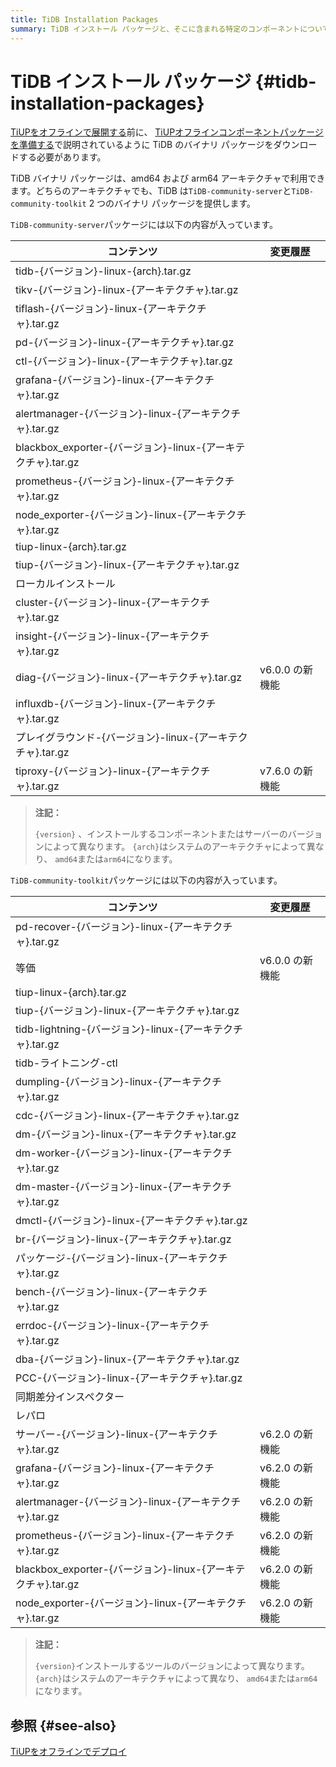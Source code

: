 ```yaml
---
title: TiDB Installation Packages
summary: TiDB インストール パッケージと、そこに含まれる特定のコンポーネントについて学習します。
---
```


# TiDB インストール パッケージ {#tidb-installation-packages}

[TiUPをオフラインで展開する](/production-deployment-using-tiup.md#deploy-tiup-offline)前に、 [TiUPオフラインコンポーネントパッケージを準備する](/production-deployment-using-tiup.md#prepare-the-tiup-offline-component-package)で説明されているように TiDB のバイナリ パッケージをダウンロードする必要があります。

TiDB バイナリ パッケージは、amd64 および arm64 アーキテクチャで利用できます。どちらのアーキテクチャでも、TiDB は`TiDB-community-server`と`TiDB-community-toolkit` 2 つのバイナリ パッケージを提供します。

`TiDB-community-server`パッケージには以下の内容が入っています。

| コンテンツ                                            | 変更履歴        |
| ------------------------------------------------ | ----------- |
| tidb-{バージョン}-linux-{arch}.tar.gz                 |             |
| tikv-{バージョン}-linux-{アーキテクチャ}.tar.gz              |             |
| tiflash-{バージョン}-linux-{アーキテクチャ}.tar.gz           |             |
| pd-{バージョン}-linux-{アーキテクチャ}.tar.gz                |             |
| ctl-{バージョン}-linux-{アーキテクチャ}.tar.gz               |             |
| grafana-{バージョン}-linux-{アーキテクチャ}.tar.gz           |             |
| alertmanager-{バージョン}-linux-{アーキテクチャ}.tar.gz      |             |
| blackbox_exporter-{バージョン}-linux-{アーキテクチャ}.tar.gz |             |
| prometheus-{バージョン}-linux-{アーキテクチャ}.tar.gz        |             |
| node_exporter-{バージョン}-linux-{アーキテクチャ}.tar.gz     |             |
| tiup-linux-{arch}.tar.gz                         |             |
| tiup-{バージョン}-linux-{アーキテクチャ}.tar.gz              |             |
| ローカルインストール                                       |             |
| cluster-{バージョン}-linux-{アーキテクチャ}.tar.gz           |             |
| insight-{バージョン}-linux-{アーキテクチャ}.tar.gz           |             |
| diag-{バージョン}-linux-{アーキテクチャ}.tar.gz              | v6.0.0 の新機能 |
| influxdb-{バージョン}-linux-{アーキテクチャ}.tar.gz          |             |
| プレイグラウンド-{バージョン}-linux-{アーキテクチャ}.tar.gz          |             |
| tiproxy-{バージョン}-linux-{アーキテクチャ}.tar.gz           | v7.6.0 の新機能 |

> **注記：**
>
> `{version}` 、インストールするコンポーネントまたはサーバーのバージョンによって異なります。 `{arch}`はシステムのアーキテクチャによって異なり、 `amd64`または`arm64`になります。

`TiDB-community-toolkit`パッケージには以下の内容が入っています。

| コンテンツ                                            | 変更履歴        |
| ------------------------------------------------ | ----------- |
| pd-recover-{バージョン}-linux-{アーキテクチャ}.tar.gz        |             |
| 等価                                               | v6.0.0 の新機能 |
| tiup-linux-{arch}.tar.gz                         |             |
| tiup-{バージョン}-linux-{アーキテクチャ}.tar.gz              |             |
| tidb-lightning-{バージョン}-linux-{アーキテクチャ}.tar.gz    |             |
| tidb-ライトニング-ctl                                  |             |
| dumpling-{バージョン}-linux-{アーキテクチャ}.tar.gz          |             |
| cdc-{バージョン}-linux-{アーキテクチャ}.tar.gz               |             |
| dm-{バージョン}-linux-{アーキテクチャ}.tar.gz                |             |
| dm-worker-{バージョン}-linux-{アーキテクチャ}.tar.gz         |             |
| dm-master-{バージョン}-linux-{アーキテクチャ}.tar.gz         |             |
| dmctl-{バージョン}-linux-{アーキテクチャ}.tar.gz             |             |
| br-{バージョン}-linux-{アーキテクチャ}.tar.gz                |             |
| パッケージ-{バージョン}-linux-{アーキテクチャ}.tar.gz             |             |
| bench-{バージョン}-linux-{アーキテクチャ}.tar.gz             |             |
| errdoc-{バージョン}-linux-{アーキテクチャ}.tar.gz            |             |
| dba-{バージョン}-linux-{アーキテクチャ}.tar.gz               |             |
| PCC-{バージョン}-linux-{アーキテクチャ}.tar.gz               |             |
| 同期差分インスペクター                                      |             |
| レパロ                                              |             |
| サーバー-{バージョン}-linux-{アーキテクチャ}.tar.gz              | v6.2.0 の新機能 |
| grafana-{バージョン}-linux-{アーキテクチャ}.tar.gz           | v6.2.0 の新機能 |
| alertmanager-{バージョン}-linux-{アーキテクチャ}.tar.gz      | v6.2.0 の新機能 |
| prometheus-{バージョン}-linux-{アーキテクチャ}.tar.gz        | v6.2.0 の新機能 |
| blackbox_exporter-{バージョン}-linux-{アーキテクチャ}.tar.gz | v6.2.0 の新機能 |
| node_exporter-{バージョン}-linux-{アーキテクチャ}.tar.gz     | v6.2.0 の新機能 |

> **注記：**
>
> `{version}`インストールするツールのバージョンによって異なります。 `{arch}`はシステムのアーキテクチャによって異なり、 `amd64`または`arm64`になります。

## 参照 {#see-also}

[TiUPをオフラインでデプロイ](/production-deployment-using-tiup.md#deploy-tiup-offline)
